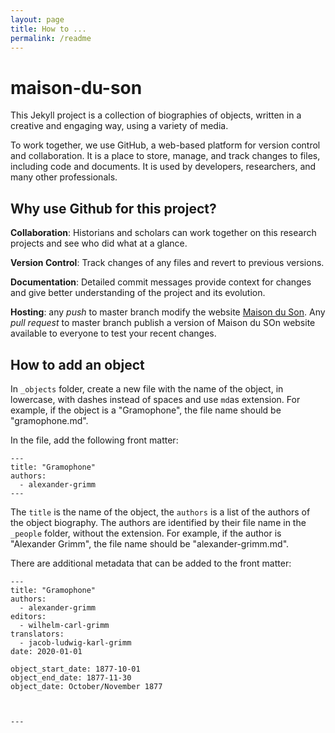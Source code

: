 ```yaml
---
layout: page
title: How to ...
permalink: /readme
---
```


# maison-du-son

This Jekyll project is a collection of biographies of objects, written in a creative and engaging way, using a variety of media.

To work together, we use GitHub, a web-based platform for version control and collaboration. It is a place to store, manage, and track changes to files, including code and documents. It is used by developers, researchers, and many other professionals.

## Why use Github for this project?

**Collaboration**: Historians and scholars can work together on this research projects and see who did what at a glance.

**Version Control**: Track changes of any files and revert to previous versions.

**Documentation**: Detailed commit messages provide context for changes and give better understanding of the project and its evolution.

**Hosting**: any _push_ to master branch modify the website [Maison du Son](https://maison-du-son.netlify.app). Any _pull request_ to master branch publish a version of Maison du SOn website available to everyone to test your recent changes.

## How to add an object

In `_objects` folder, create a new file with the name of the object, in lowercase, with dashes instead of spaces and use `md`as extension. For example, if the object is a "Gramophone", the file name should be "gramophone.md".

In the file, add the following front matter:

```
---
title: "Gramophone"
authors:
  - alexander-grimm
---
```

The `title` is the name of the object, the `authors` is a list of the authors of the object biography. The authors are identified by their file name in the `_people` folder, without the extension. For example, if the author is "Alexander Grimm", the file name should be "alexander-grimm.md".

There are additional metadata that can be added to the front matter:

```
---
title: "Gramophone"
authors:
  - alexander-grimm
editors:
  - wilhelm-carl-grimm
translators:
  - jacob-ludwig-karl-grimm
date: 2020-01-01

object_start_date: 1877-10-01
object_end_date: 1877-11-30
object_date: October/November 1877



---
```
